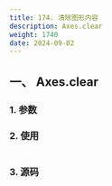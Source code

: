 ```yaml
---
title: 174. 清除图形内容
description: Axes.clear
weight: 1740
date: 2024-09-02
---
```

<style>
th, td {
  border: 1px solid rgb(190, 190, 190);
}
</style>


## 一、 Axes.clear


### 1. 参数




### 2. 使用



```python


```


### 3. 源码
```python

```




